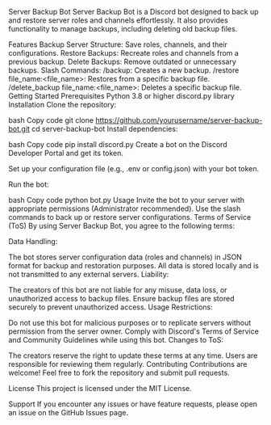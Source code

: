 Server Backup Bot
Server Backup Bot is a Discord bot designed to back up and restore server roles and channels effortlessly. It also provides functionality to manage backups, including deleting old backup files.

Features
Backup Server Structure: Save roles, channels, and their configurations.
Restore Backups: Recreate roles and channels from a previous backup.
Delete Backups: Remove outdated or unnecessary backups.
Slash Commands:
/backup: Creates a new backup.
/restore file_name:<file_name>: Restores from a specific backup file.
/delete_backup file_name:<file_name>: Deletes a specific backup file.
Getting Started
Prerequisites
Python 3.8 or higher
discord.py library
Installation
Clone the repository:

bash
Copy code
git clone https://github.com/yourusername/server-backup-bot.git
cd server-backup-bot
Install dependencies:

bash
Copy code
pip install discord.py
Create a bot on the Discord Developer Portal and get its token.

Set up your configuration file (e.g., .env or config.json) with your bot token.

Run the bot:

bash
Copy code
python bot.py
Usage
Invite the bot to your server with appropriate permissions (Administrator recommended).
Use the slash commands to back up or restore server configurations.
Terms of Service (ToS)
By using Server Backup Bot, you agree to the following terms:

Data Handling:

The bot stores server configuration data (roles and channels) in JSON format for backup and restoration purposes.
All data is stored locally and is not transmitted to any external servers.
Liability:

The creators of this bot are not liable for any misuse, data loss, or unauthorized access to backup files.
Ensure backup files are stored securely to prevent unauthorized access.
Usage Restrictions:

Do not use this bot for malicious purposes or to replicate servers without permission from the server owner.
Comply with Discord's Terms of Service and Community Guidelines while using this bot.
Changes to ToS:

The creators reserve the right to update these terms at any time. Users are responsible for reviewing them regularly.
Contributing
Contributions are welcome! Feel free to fork the repository and submit pull requests.

License
This project is licensed under the MIT License.

Support
If you encounter any issues or have feature requests, please open an issue on the GitHub Issues page.
